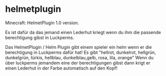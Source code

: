 # helmetplugin
Minecraft: HelmetPlugin 1.0 version.

Es ist dafür da das jemand einen Lederhut kriegt wenn du ihm die passende berechtigung gibst in Luckperms.

Das HelmetPlugin / Helm Plugin gibt einem spieler ein helm wenn er die berechtigung in Luckperms dafür hat! Es gibt "hellrot, dunkelrot, hellgrün, dunkelgrün, türkis, hellblau, dunkelblau,gelb, rosa, lila, orange" Wenn du über luckperms jemandem eine der berechtigungen gibst dann krigt er einen Lederhut in der Farbe automatisch auf den Kopf! 
